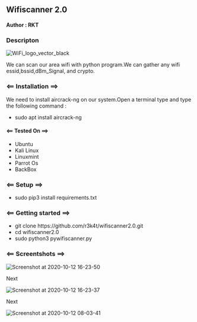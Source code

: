 <h2>Wifiscanner 2.0</h2>

<h4>Author : RKT</h4>

### Descripton ###

![WiFi_logo_vector_black](https://user-images.githubusercontent.com/69615463/95742206-43205500-0cad-11eb-915f-2bf08b4bde20.png)


We can scan our area wifi with python program.We can gather any wifi essid,bssid,dBm_Signal, and crypto.

### <== Installation ==> ###

We need to install aircrack-ng on our system.Open a terminal type and type the following command :

<ul>
<li>sudo apt install aircrack-ng 
</ul>

#### <== Tested On ==> ###

<ul>
<li>Ubuntu</li>
<li>Kali Linux</li>
<li>Linuxmint</li>
<li>Parrot Os</li>
<li>BackBox</li>
</ul>

### <== Setup ==> ###

<ul>
<li>sudo pip3 install requirements.txt</li>
</ul> 

### <== Getting started ==> ###

<ul>
<li>git clone https://github.com/r3k4t/wifiscanner2.0.git</li>
<li>cd wifiscanner2.0</li>
<li>sudo python3 pywifiscanner.py</li>
</ul>

### <== Screentshots ==> ###

![Screenshot at 2020-10-12 16-23-50](https://user-images.githubusercontent.com/69615463/95741685-4e26b580-0cac-11eb-8a8b-5b2a72d4dd32.png)

Next

![Screenshot at 2020-10-12 16-23-37](https://user-images.githubusercontent.com/69615463/95741274-a01b0b80-0cab-11eb-8ae8-9d1c3776befc.png)

Next

![Screenshot at 2020-10-12 08-03-41](https://user-images.githubusercontent.com/69615463/95734052-9f30ac80-0ca0-11eb-9055-21063a467622.png)


